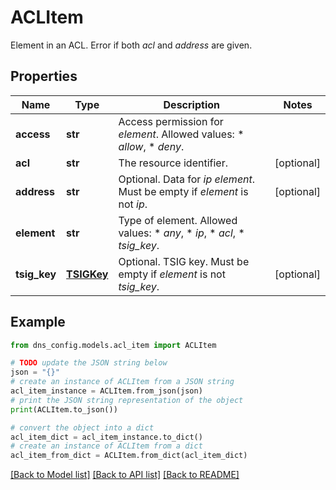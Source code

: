 # ACLItem

Element in an ACL.   Error if both _acl_ and _address_ are given.

## Properties

Name | Type | Description | Notes
------------ | ------------- | ------------- | -------------
**access** | **str** | Access permission for _element_.  Allowed values:  * _allow_,  * _deny_. | 
**acl** | **str** | The resource identifier. | [optional] 
**address** | **str** | Optional. Data for _ip_ _element_.  Must be empty if _element_ is not _ip_. | [optional] 
**element** | **str** | Type of element.  Allowed values:  * _any_,  * _ip_,  * _acl_,  * _tsig_key_. | 
**tsig_key** | [**TSIGKey**](TSIGKey.md) | Optional. TSIG key.  Must be empty if _element_ is not _tsig_key_. | [optional] 

## Example

```python
from dns_config.models.acl_item import ACLItem

# TODO update the JSON string below
json = "{}"
# create an instance of ACLItem from a JSON string
acl_item_instance = ACLItem.from_json(json)
# print the JSON string representation of the object
print(ACLItem.to_json())

# convert the object into a dict
acl_item_dict = acl_item_instance.to_dict()
# create an instance of ACLItem from a dict
acl_item_from_dict = ACLItem.from_dict(acl_item_dict)
```
[[Back to Model list]](../README.md#documentation-for-models) [[Back to API list]](../README.md#documentation-for-api-endpoints) [[Back to README]](../README.md)


